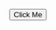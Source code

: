 <!DOCTYPE html>
<html>
<script>
  var password = "69passwords";
  (function promptPass() {
    var psw = prompt("Enter your Password");
    while (psw !== password) {
      alert("Incorrect Password");
    }
  }());
  alert('Correct Password\nWelcome!');
</script>

<button onclick = "promptPass()" > Click Me </button>
</html>